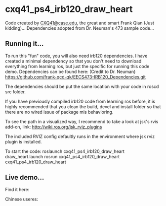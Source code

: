 # cxq41_ps4_irb120_draw_heart

Code created by CXQ41@case.edu, the great and smart Frank Qian (Just kidding)...
Dependencies adopted from Dr. Neuman's 473 sample code...

## Running it...

To run this "fun" code, you will also need irb120 dependencies. I have created a minimal dependency so that you don't need to download everything from learning ros, but just the specific for running this code demo. Dependencies can be found here: (Credit to Dr. Neuman)
https://github.com/frank-qcd-qk/EECS473-IRB120_Dependencies.git

The dependencies should be put the same location with your code in roscd src folder.

If you have previously compiled irb120 code from learning ros before, it is highly recommended that you clean the build, devel and install folder so that there are no wired issue of package mis behavioring.

To see the path in a visualized way, I recommend to take a look at jsk's rvis add-on, link: 
http://wiki.ros.org/jsk_rviz_plugins

The included RVIZ config defaultly runs in the environment where jsk rviz plugin is installed.

To start the code:
roslaunch cxq41_ps4_irb120_draw_heart draw_heart.launch
rosrun cxq41_ps4_irb120_draw_heart cxq41_ps4_irb120_draw_heart

## Live demo...
Find it here:

Chinese useres:
